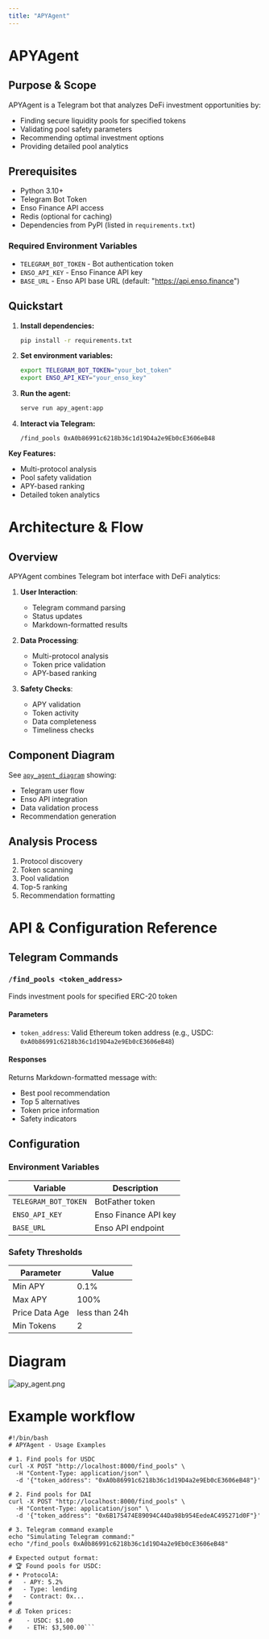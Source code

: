 ```yaml
---
title: "APYAgent"
---
```


# APYAgent

## Purpose & Scope
APYAgent is a Telegram bot that analyzes DeFi investment opportunities by:
- Finding secure liquidity pools for specified tokens
- Validating pool safety parameters
- Recommending optimal investment options
- Providing detailed pool analytics

## Prerequisites
- Python 3.10+
- Telegram Bot Token
- Enso Finance API access
- Redis (optional for caching)
- Dependencies from PyPI (listed in `requirements.txt`)

### Required Environment Variables
- `TELEGRAM_BOT_TOKEN` - Bot authentication token
- `ENSO_API_KEY` - Enso Finance API key
- `BASE_URL` - Enso API base URL (default: "https://api.enso.finance")

## Quickstart
1. **Install dependencies:**
   ```bash
   pip install -r requirements.txt
   ```

2. **Set environment variables:**
   ```bash
   export TELEGRAM_BOT_TOKEN="your_bot_token"
   export ENSO_API_KEY="your_enso_key"
   ```

3. **Run the agent:**
   ```bash
   serve run apy_agent:app
   ```

4. **Interact via Telegram:**
   ```
   /find_pools 0xA0b86991c6218b36c1d19D4a2e9Eb0cE3606eB48
   ```

**Key Features:**
- Multi-protocol analysis
- Pool safety validation
- APY-based ranking
- Detailed token analytics

# Architecture & Flow

## Overview
APYAgent combines Telegram bot interface with DeFi analytics:

1. **User Interaction**:
   - Telegram command parsing
   - Status updates
   - Markdown-formatted results

2. **Data Processing**:
   - Multi-protocol analysis
   - Token price validation
   - APY-based ranking

3. **Safety Checks**:
   - APY validation
   - Token activity
   - Data completeness
   - Timeliness checks

## Component Diagram
See [`apy_agent_diagram`](./images/diagrams/apy_agent.png) showing:
- Telegram user flow
- Enso API integration
- Data validation process
- Recommendation generation

## Analysis Process
1. Protocol discovery
2. Token scanning
3. Pool validation
4. Top-5 ranking
5. Recommendation formatting

# API & Configuration Reference

## Telegram Commands

### `/find_pools <token_address>`
Finds investment pools for specified ERC-20 token

#### Parameters
- `token_address`: Valid Ethereum token address (e.g., USDC: `0xA0b86991c6218b36c1d19D4a2e9Eb0cE3606eB48`)

#### Responses
Returns Markdown-formatted message with:
- Best pool recommendation
- Top 5 alternatives
- Token price information
- Safety indicators

## Configuration

### Environment Variables
| Variable | Description |
|----------|-------------|
| `TELEGRAM_BOT_TOKEN` | BotFather token |
| `ENSO_API_KEY` | Enso Finance API key |
| `BASE_URL` | Enso API endpoint |

### Safety Thresholds
| Parameter | Value |
|-----------|-------|
| Min APY | 0.1% |
| Max APY | 100% |
| Price Data Age | less than 24h |
| Min Tokens | 2 |

# Diagram
![apy_agent.png](/img/apy_agent.png)

# Example workflow
```
#!/bin/bash
# APYAgent - Usage Examples

# 1. Find pools for USDC
curl -X POST "http://localhost:8000/find_pools" \
  -H "Content-Type: application/json" \
  -d '{"token_address": "0xA0b86991c6218b36c1d19D4a2e9Eb0cE3606eB48"}'

# 2. Find pools for DAI
curl -X POST "http://localhost:8000/find_pools" \
  -H "Content-Type: application/json" \
  -d '{"token_address": "0x6B175474E89094C44Da98b954EedeAC495271d0F"}'

# 3. Telegram command example
echo "Simulating Telegram command:"
echo "/find_pools 0xA0b86991c6218b36c1d19D4a2e9Eb0cE3606eB48"

# Expected output format:
# 🏆 Found pools for USDC:
# • ProtocolA:
#   - APY: 5.2%
#   - Type: lending
#   - Contract: 0x...
#
# 💰 Token prices:
#    - USDC: $1.00
#    - ETH: $3,500.00```
